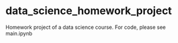 # data_science_homework_project
Homework project of a data science course. For code, please see main.ipynb
